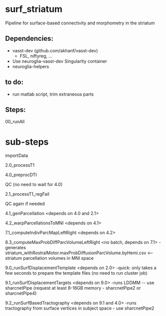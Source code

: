 # surf_striatum
Pipeline for surface-based connectivity and morphometry in the striatum


## Dependencies:
* vasst-dev (github.com/akhanf/vasst-dev)
	* FSL, niftyreg, ...
* Use neuroglia-vasst-dev Singularity container
* neuroglia-helpers

## to do:

* run matlab script, trim extraneous parts



## Steps:
00_runAll




# sub-steps
importData

2.0_processT1

4.0_preprocDTI

QC (no need to wait for 4.0)
<manual check for QC>

2.1_processT1_regFail <for failed reg subj>

QC again if needed

4.1_genParcellation <depends on 4.0 and 2.1>

4.2_warpParcellationsToMNI <depends on 4.1>

7.1_computeIndivParcMapLeftRight  <depends on 4.2>

8.3_computeMaxProbDiffParcVolumeLeftRight   <no batch, depends on 7.1>
	-generates  striatum_withRostralMotor.maxProbDiffusionParcVolume.byHemi.csv   <-- striatum parcellation volumes in MNI space

9.0_runSurfDisplacementTemplate  <depends on 2.0>
	-quick: only takes a few seconds to prepare the template files (no need to run cluster job)

9.1_runSurfDisplacementTargets   <depends on 9.0>
	-runs LDDMM -- use sharcnetPipe (request at least 8-16GB memory - sharcnetPipe2 or sharcnetPipe4)

9.2_runSurfBasedTractography	<depends on 9.1 and 4.0>
	-runs tractography from surface vertices in subject space  - use sharcnetPipe2



